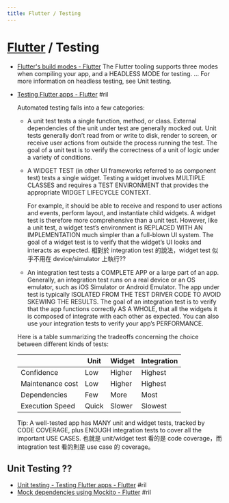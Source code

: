 ```yaml
---
title: Flutter / Testing
---
```

# [Flutter](flutter.md) / Testing

  - [Flutter's build modes \- Flutter](https://flutter.io/docs/testing/build-modes) The Flutter tooling supports three modes when compiling your app, and a HEADLESS MODE for testing. ... For more information on headless testing, see Unit testing.

  - [Testing Flutter apps \- Flutter](https://flutter.io/docs/testing) #ril

    Automated testing falls into a few categories:

      - A unit test tests a single function, method, or class. External dependencies of the unit under test are generally mocked out. Unit tests generally don’t read from or write to disk, render to screen, or receive user actions from outside the process running the test. The goal of a unit test is to verify the correctness of a unit of logic under a variety of conditions.
      - A WIDGET TEST (in other UI frameworks referred to as component test) tests a single widget. Testing a widget involves MULTIPLE CLASSES and requires a TEST ENVIRONMENT that provides the appropriate WIDGET LIFECYCLE CONTEXT.

        For example, it should be able to receive and respond to user actions and events, perform layout, and instantiate child widgets. A widget test is therefore more comprehensive than a unit test. However, like a unit test, a widget test’s environment is REPLACED WITH AN IMPLEMENTATION much simpler than a full-blown UI system. The goal of a widget test is to verify that the widget’s UI looks and interacts as expected. 相對於 integration test 的說法，widget test 似乎不用在 device/simulator 上執行??

      - An integration test tests a COMPLETE APP or a large part of an app. Generally, an integration test runs on a real device or an OS emulator, such as iOS Simulator or Android Emulator. The app under test is typically ISOLATED FROM THE TEST DRIVER CODE TO AVOID SKEWING THE RESULTS. The goal of an integration test is to verify that the app functions correctly AS A WHOLE, that all the widgets it is composed of integrate with each other as expected. You can also use your integration tests to verify your app’s PERFORMANCE.

      Here is a table summarizing the tradeoffs concerning the choice between different kinds of tests:


      |                  | Unit   | Widget   | Integration |
      |------------------|--------|----------|-------------|
      | Confidence       | Low    | Higher   | Highest     |
      | Maintenance cost | Low    | Higher   | Highest     |
      | Dependencies     | Few    | More     | Most        |
      | Execution Speed  | Quick  | Slower   | Slowest     |

      Tip: A well-tested app has MANY unit and widget tests, tracked by CODE COVERAGE, plus ENOUGH integration tests to cover all the important USE CASES. 也就是 unit/widget test 看的是 code coverage，而 integration test 看的則是 use case 的 coverage。

## Unit Testing ??

  - [Unit testing - Testing Flutter apps \- Flutter](https://flutter.io/docs/testing#unit-testing) #ril
  - [Mock dependencies using Mockito \- Flutter](https://flutter.io/docs/cookbook/testing/unit/mocking) #ril
